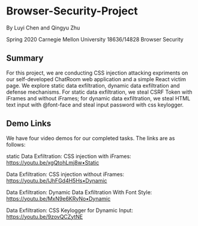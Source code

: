 # Browser-Security-Project
By Luyi Chen and Qingyu Zhu

Spring 2020 Carnegie Mellon University
18636/14828 Browser Security

## Summary
For this project, we are conducting CSS injection attacking expriments on our self-developed ChatRoom web application and a simple React victim page. We explore static data exfiltration, dynamic data exfiltration and defense mechanisms. For static data exfiltration, we steal CSRF Token with iFrames and without iFrames; for dynamic data exfiltration, we steal HTML text input with @font-face and steal input password with css keylogger.


## Demo Links
We have four video demos for our completed tasks. The links are as follows:

static Data Exfiltration: CSS injection with iFrames: https://youtu.be/xgQtohLmj8w•Static 

Data Exfiltration: CSS injection without iFrames: https://youtu.be/lJhFGd4H5Hs•Dynamic 

Data Exfiltration: Dynamic Data Exfiltration With Font Style: https://youtu.be/MxN9e6KRyNo•Dynamic 

Data Exfiltration: CSS Keylogger for Dynamic Input: https://youtu.be/9zovQCZytNE
